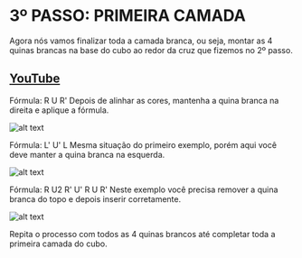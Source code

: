 # 3º PASSO: PRIMEIRA CAMADA

Agora nós vamos finalizar toda a camada branca, ou seja, montar as 4 quinas brancas na base do cubo ao redor da cruz que fizemos no 2º passo.

## [YouTube](https://youtu.be/tpnbwqHFyCw?si=G8Ath-lTpaqkiAud)

Fórmula: R U R'
Depois de alinhar as cores, mantenha a quina branca na direita e aplique a fórmula.

![alt text](https://i0.wp.com/cubovelocidade.com.br/wp-content/uploads/2020/07/metodo-basico-cubo-magico-passo-3-01.png)

Fórmula: L' U' L
Mesma situação do primeiro exemplo, porém aqui você deve manter a quina branca na esquerda.

![alt text](https://i0.wp.com/cubovelocidade.com.br/wp-content/uploads/2020/07/metodo-basico-cubo-magico-passo-3-02.png)

Fórmula: R U2 R' U' R U R'
Neste exemplo você precisa remover a quina branca do topo e depois inserir corretamente.

![alt text](https://i0.wp.com/cubovelocidade.com.br/wp-content/uploads/2020/07/metodo-basico-cubo-magico-passo-3-03.png)

Repita o processo com todos as 4 quinas brancos até completar toda a primeira camada do cubo.

